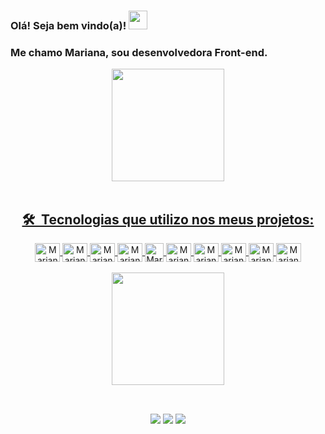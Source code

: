 ### Olá! Seja bem vindo(a)! <img src="https://raw.githubusercontent.com/kaueMarques/kaueMarques/master/hi.gif" width="30px"><br>
### Me chamo Mariana, sou desenvolvedora Front-end.

<div align="center">
  <a href="https://github.com/marianaspinto">
  <img height="180em" src="https://github-readme-stats.vercel.app/api?username=marianaspinto&show_icons=true&theme=dracula&include_all_commits=true&count_private=true"/><br><br>
   
   ## 🛠 &nbsp;Tecnologias que utilizo nos meus projetos:
    
<img align="center" alt="Mariana-HTML" height="30" width="40" src="https://cdn.jsdelivr.net/gh/devicons/devicon/icons/html5/html5-plain-wordmark.svg">
<img align="center" alt="Mariana-CSS" height="30" width="40" src="https://cdn.jsdelivr.net/gh/devicons/devicon/icons/css3/css3-plain-wordmark.svg">
<img align="center" alt="Mariana-JAVASCRIPT" height="30" width="40" src="https://cdn.jsdelivr.net/gh/devicons/devicon/icons/javascript/javascript-original.svg"/>
<img align="center" alt="Mariana-GIT" height="30" width="40" src="https://cdn.jsdelivr.net/gh/devicons/devicon/icons/git/git-plain-wordmark.svg" />
<img align="center" alt="Mariana-GITHUB" height="30" widht="40" src="https://cdn.jsdelivr.net/gh/devicons/devicon/icons/github/github-original.svg" />
<img align="center" alt="Mariana-BULMA" height="30" width="40" src="https://cdn.jsdelivr.net/gh/devicons/devicon/icons/bulma/bulma-plain.svg" />
<img align="center" alt="Mariana-TYPESCRIPT" height="30" width="40" src="https://cdn.jsdelivr.net/gh/devicons/devicon/icons/typescript/typescript-original.svg" /> 
<img align="center" alt="Mariana-SASS" height="30" width="40" src="https://cdn.jsdelivr.net/gh/devicons/devicon/icons/sass/sass-original.svg" />
<img align="center" alt=Mariana-BOOTSTRAP" height="30" width="40" src="https://cdn.jsdelivr.net/gh/devicons/devicon/icons/bootstrap/bootstrap-original.svg" />
<img align="center" alt=Mariana-REACT" height="30" width="40"src="https://cdn.jsdelivr.net/gh/devicons/devicon/icons/react/react-original-wordmark.svg" />
<br><br>
    
 <img height="180em" src="https://github-readme-stats.vercel.app/api/top-langs/?username=marianaspinto&layout=compact&langs_count=7&theme=dracula"/>
</div> <br>

  ##
  
  <div align="center">
  <a href="https://instagram.com/marianapint0" target="_blank"><img src="https://img.shields.io/badge/-Instagram-%23E4405F?style=for-the-badge&logo=instagram&logoColor=white" target="_blank"></a>
 <a href = "mailto:marianapinto.pessoal@gmail.com"><img src="https://img.shields.io/badge/-Gmail-%23333?style=for-the-badge&logo=gmail&logoColor=white" target="_blank"></a>
  <a href="https://www.linkedin.com/in/marianaspintoo" target="_blank"><img src="https://img.shields.io/badge/-LinkedIn-%230077B5?style=for-the-badge&logo=linkedin&logoColor=white" target="_blank"></a>

     
<!--
**marianaspinto/marianaspinto** is a ✨ _special_ ✨ repository because its `README.md` (this file) appears on your GitHub profile.

Here are some ideas to get you started:

- 🔭 I’m currently working on ...
- 🌱 I’m currently learning ...
- 👯 I’m looking to collaborate on ...
- 🤔 I’m looking for help with ...
- 💬 Ask me about ...
- 📫 How to reach me: ...
- 😄 Pronouns: ...
- ⚡ Fun fact: ...
-->
